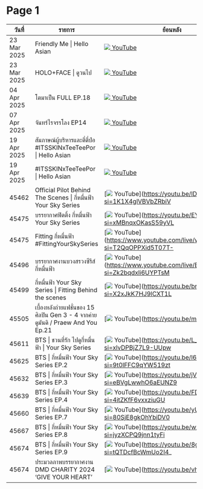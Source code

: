 # Page 1

| วันที่       | รายการ                                                                 | ย้อนหลัง                                                                                      | หมายเหตุ |
|--------------|------------------------------------------------------------------------|-----------------------------------------------------------------------------------------------|----------|
| 23 Mar 2025  | Friendly Me \| Hello Asian                                              | [![](https://img.icons8.com/color/24/youtube-play.png) YouTube](https://youtu.be/yI8yKlOO0lQ) |          |
| 23 Mar 2025  | HOLO+FACE \| ดูวนไป                                                   | [![](https://img.icons8.com/color/24/youtube-play.png) YouTube](https://youtu.be/ZuBjzBG4rJA) |          |
| 04 Apr 2025  | โตมาเป็น FULL EP.18                                                   | [![](https://img.icons8.com/color/24/youtube-play.png) YouTube](https://youtu.be/JfeNoUAV-D8) |          |
| 07 Apr 2025  | จันทร์ไรจรรโลง EP14                                                  | [![](https://img.icons8.com/color/24/youtube-play.png) YouTube](https://youtu.be/FaMLbEolDRo) |          |
| 19 Apr 2025  | สัมภาษณ์ผู้บริหารและตี๋ตี๋ป๋อ #ITSSKINxTeeTeePor \| Hello Asian     | [![](https://img.icons8.com/color/24/youtube-play.png) YouTube](https://www.youtube.com/live/Egwk_SIwy-I) |          |
| 19 Apr 2025  | #ITSSKINxTeeTeePor \| Hello Asian                                      | [![](https://img.icons8.com/color/24/youtube-play.png) YouTube](https://www.youtube.com/live/Cq_vqfBwADw) |          |
|45462|Official Pilot Behind The Scenes \| กี่หมื่นฟ้า Your Sky Series|[![](https://img.icons8.com/color/24/youtube-play.png) YouTube](https://youtu.be/lDf-wEXtnBw?si=1K1X4glVBVbZRbiV||
|45475|บรรยากาศฟิตติ้ง กี่หมื่นฟ้า Your Sky Series|[![](https://img.icons8.com/color/24/youtube-play.png) YouTube](https://youtu.be/EYYbdGk7poo?si=xMBnqxOKasS59yVL||
|45475|Fitting กี่หมื่นฟ้า #FittingYourSkySeries|[![](https://img.icons8.com/color/24/youtube-play.png) YouTube](https://www.youtube.com/live/wkSbWrS3hxE?si=T2QqOPPXid5T07T-||
|45496|บรรยากาศงานบวงสรวงซีรีส์กี่หมื่นฟ้า|[![](https://img.icons8.com/color/24/youtube-play.png) YouTube](https://www.youtube.com/live/BfyyW_jQvns?si=Zk2bqdxli6UYPTsM||
|45499|กี่หมื่นฟ้า Your Sky Series \| Fitting Behind the scenes|[![](https://img.icons8.com/color/24/youtube-play.png) YouTube](https://youtu.be/brfh1SWHfa8?si=X2xJkK7HJ9lCXT1L||
|45505|เบื้องหลังถ่ายแฟชั่นของ 15 ศิลปิน Gen 3 - 4 จากค่ายดูมันดิ / Praew And You Ep.21|[![](https://img.icons8.com/color/24/youtube-play.png) YouTube](https://youtu.be/miFjMkDzYkQ||
|45611|BTS \| ชวนที่รัก ไปดูกี่หมื่นฟ้า \| Your Sky Series|[![](https://img.icons8.com/color/24/youtube-play.png) YouTube](https://youtu.be/L_UFCpkIi4M?si=xlvDPBjZ7L9-UUpw||
|45625|BTS \| กี่หมื่นฟ้า Your Sky Series EP.2|[![](https://img.icons8.com/color/24/youtube-play.png) YouTube](https://youtu.be/l6kbqEtkRS4?si=9t0lFFC9qYW519zt||
|45632|BTS \| กี่หมื่นฟ้า Your Sky Series EP.3|[![](https://img.icons8.com/color/24/youtube-play.png) YouTube](https://youtu.be/jVdRYQsAFHo?si=eBVgLwwhO6aEUNZ9||
|45639|BTS \| กี่หมื่นฟ้า Your Sky Series EP.4|[![](https://img.icons8.com/color/24/youtube-play.png) YouTube](https://youtu.be/FDj-8TECRnA?si=4itZKfF6vxxziuGU||
|45660|BTS \| กี่หมื่นฟ้า Your Sky Series EP.7|[![](https://img.icons8.com/color/24/youtube-play.png) YouTube](https://youtu.be/yUAtWAr-qB0?si=80SjE8gkOhYbiDV0||
|45667|BTS \| กี่หมื่นฟ้า Your Sky Series EP.8|[![](https://img.icons8.com/color/24/youtube-play.png) YouTube](https://youtu.be/wxFCYqOAzwg?si=jyzXCPQ9jnn1tyFi||
|45674|BTS \| กี่หมื่นฟ้า Your Sky Series EP.9|[![](https://img.icons8.com/color/24/youtube-play.png) YouTube](https://youtu.be/8gqajWEajq4?si=tQTDcfBcWmUo2I4_||
|45674|ประมวลภาพบรรยากาศงาน DMD CHARITY 2024 ‘GIVE YOUR HEART’|[![](https://img.icons8.com/color/24/youtube-play.png) YouTube](https://youtu.be/vh3LU-rKKs4||
